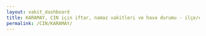```yaml
---
layout: vakit_dashboard
title: KARAMAY, CIN için iftar, namaz vakitleri ve hava durumu - ilçe/eyalet seç
permalink: /CIN/KARAMAY/
---
```


<script type="text/javascript">
  var GLOBAL_COUNTRY = 'CIN';
  var GLOBAL_CITY = 'KARAMAY';
  var GLOBAL_STATE = '';
  var lat = 72;
  var lon = 21;
</script>
